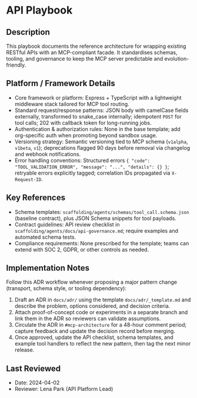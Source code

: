 # API Playbook

## Description
This playbook documents the reference architecture for wrapping existing RESTful APIs with an MCP-compliant facade. It standardises schemas, tooling, and governance to keep the MCP server predictable and evolution-friendly.

## Platform / Framework Details
- Core framework or platform: Express + TypeScript with a lightweight middleware stack tailored for MCP tool routing.
- Standard request/response patterns: JSON body with camelCase fields externally, transformed to snake_case internally; idempotent `POST` for tool calls; 202 with callback token for long-running jobs.
- Authentication & authorization rules: None in the base template; add org-specific auth when promoting beyond sandbox usage.
- Versioning strategy: Semantic versioning tied to MCP schema (`v1alpha`, `v1beta`, `v1`); deprecations flagged 90 days before removal via changelog and webhook notifications.
- Error handling conventions: Structured errors `{ "code": "TOOL_VALIDATION_ERROR", "message": "...", "details": {} }`; retryable errors explicitly tagged; correlation IDs propagated via `X-Request-ID`.

## Key References
- Schema templates: `scaffolding/agents/schemas/tool_call.schema.json` (baseline contract), plus JSON Schema snippets for tool payloads.
- Contract guidelines: API review checklist in `scaffolding/agents/docs/api-governance.md`; require examples and automated schema tests.
- Compliance requirements: None prescribed for the template; teams can extend with SOC 2, GDPR, or other controls as needed.

## Implementation Notes
Follow this ADR workflow whenever proposing a major pattern change (transport, schema style, or tooling dependency):
1. Draft an ADR in `docs/adr/` using the template `docs/adr/_template.md` and describe the problem, options considered, and decision criteria.
2. Attach proof-of-concept code or experiments in a separate branch and link them in the ADR so reviewers can validate assumptions.
3. Circulate the ADR in `#mcp-architecture` for a 48-hour comment period; capture feedback and update the decision record before merging.
4. Once approved, update the API checklist, schema templates, and example tool handlers to reflect the new pattern, then tag the next minor release.

## Last Reviewed
- Date: 2024-04-02
- Reviewer: Lena Park (API Platform Lead)
